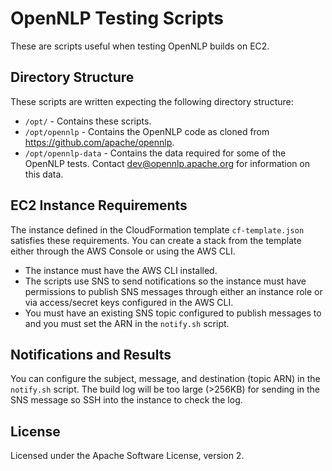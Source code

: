 # OpenNLP Testing Scripts

These are scripts useful when testing OpenNLP builds on EC2.

## Directory Structure

These scripts are written expecting the following directory structure:

* `/opt/` - Contains these scripts.
* `/opt/opennlp` - Contains the OpenNLP code as cloned from https://github.com/apache/opennlp.
* `/opt/opennlp-data` - Contains the data required for some of the OpenNLP tests. Contact dev@opennlp.apache.org for information on this data.

## EC2 Instance Requirements

The instance defined in the CloudFormation template `cf-template.json` satisfies these requirements. You can create a stack from the template either through the AWS Console or using the AWS CLI.

* The instance must have the AWS CLI installed.
* The scripts use SNS to send notifications so the instance must have permissions to publish SNS messages through either an instance role or via access/secret keys configured in the AWS CLI.
* You must have an existing SNS topic configured to publish messages to and you must set the ARN in the `notify.sh` script.

## Notifications and Results

You can configure the subject, message, and destination (topic ARN) in the `notify.sh` script. The build log will be too large (>256KB) for sending in the SNS message so SSH into the instance to check the log.

## License

Licensed under the Apache Software License, version 2.

